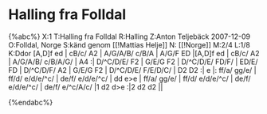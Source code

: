 # Halling fra Folldal

{%abc%}
X:1
T:Halling fra Folldal
R:Halling
Z:Anton Teljebäck 2007-12-09
O:Folldal, Norge
S:känd genom [[!Mattias Helje]]
N: [[!Norge]]
M:2/4
L:1/8
K:Ddor
[A,D]f ed | cB/c/ A2 | A/G/A/B/ c/B/A |  A/G/F ED |[A,D]f ed | cB/c/ A2 | A/G/A/B/ c/B/A/G/ | A4 :|
D/^C/D/E/ F2 | G/E/G F2 | D/^C/D/E/ FD/F/ | ED/E/ FD | D/^C/D/F/ A2 | G/E/G F2 | D/^C/D/E/ F/E/D/C/ | D2 D2 :| 
e |: ff/a/ gg/e/ | ff/d/ e/d/e/^c/ | de/f/ e/d/e/^c/ | dd e>e |
 ff/a/ gg/e/ | ff/d/ e/d/e/^c/ | de/f/ e/d/e/^c/ | de/f/ e/^c/A/c/ |1 d2 d>e :|2 d2 d2 ||


{%endabc%}


